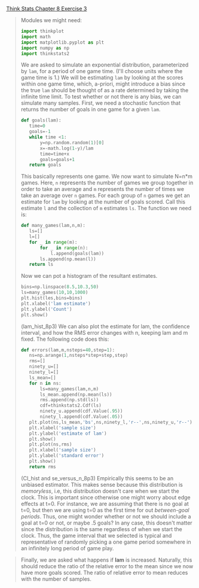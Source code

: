 [Think Stats Chapter 8 Exercise 3](http://greenteapress.com/thinkstats2/html/thinkstats2009.html#toc77)


>Modules we might need:
>```python
> import thinkplot
>import math
>import matplotlib.pyplot as plt
> import numpy as np
>import thinkstats2
> ```
> We are asked to simulate an exponential distribution, parameterized by `lam`, for a period of one game time.  (I'll choose units where the game time is 1.)  We will be estimating `lam` by looking at the scores within one game time, which, a-priori, might introduce a bias since the true `lam` should be thought of as a rate determined by taking the infinite time limit.  To test whether or not there is any bias, we can simulate many samples.  First, we need a stochastic function that returns the number of goals in one game for a given `lam`.
>```python
>def goals(lam):
>    time=0
>    goals=-1
>    while time <1:
>        y=np.random.random(1)[0]
>        x=-math.log(1-y)/lam
>        time=time+x
>        goals=goals+1
>    return goals
> ```
> This basically represents one game.  We now want to simulate N=n*m games.  Here, `n` represents the number of games we group together in order to take an average and `m` represents the number of times we take an average over `n` games.  For each group of `n` games we get an estimate for `lam` by looking at the number of goals scored.  Call this estimate `l` and the collection of `m` estimates `ls`.  The function we need is:
>```python
> def many_games(lam,n,m):
>    ls=[]
>    l=[]
>    for _ in range(m):
>        for _ in range(n):
>            l.append(goals(lam))
>        ls.append(np.mean(l))
>    return ls
> ```
> Now we can pot a histogram of the resultant estimates.
>```python
> bins=np.linspace(8.5,10.3,50)
>ls=many_games(10,10,1000)
>plt.hist(les,bins=bins)
>plt.xlabel('lam estimate')
>plt.ylabel('Count')
>plt.show()
> ```
>
> (lam_hist_8p3)
> We can also plot the estimate for lam, the confidence interval, and how the RMS error changes with n, keeping lam and m fixed.  The following code does this:
> ```python
>def errors(lam,m,nsteps=40,step=1):
>    ns=np.arange(1,nsteps*step+step,step)
>    rms=[]
>    ninety_u=[]
>    ninety_l=[]
>    ls_mean=[]
>    for n in ns:
>        ls=many_games(lam,n,m)
>        ls_mean.append(np.mean(ls))
>        rms.append(np.std(ls))
>        cdf=thinkstats2.Cdf(ls)
>        ninety_u.append(cdf.Value(.95))
>        ninety_l.append(cdf.Value(.05))
>    plt.plot(ns,ls_mean,'bs',ns,ninety_l,'r--',ns,ninety_u,'r--')
>    plt.xlabel('sample size')
>    plt.ylabel('estimate of lam')
>    plt.show()
>    plt.plot(ns,rms)
>    plt.xlabel('sample size')
>    plt.ylabel('standard error')
>    plt.show()
>    return rms
> ```
> (CI_hist and se_versus_n_8p3)
> Empirically this seems to be an unbiased estimator.  This makes sense because this distribution is *memoryless*, i.e, this distribution doesn't care when we start the clock.  This is important since otherwise one might worry about edge effects at t=0.  For instance, we are assuming that there is no goal at t=0, but then we are using t=0 as the first time for out *between-goal periods*. Thus, one might wonder whether or not we should include a goal at t=0 or not, or maybe .5 goals?  In any case, this doesn't matter since the distribution is the same regardless of when we start the clock.  Thus, the game interval that we selected is typical and representative of randomly picking a one game period somewhere in an infinitely long period of game play.

>Finally, we are asked what happens if **lam** is increased.  Naturally, this should reduce the ratio of the relative error to the mean since we now have more goals scored.  The ratio of relative error to mean reduces with the number of samples.  
